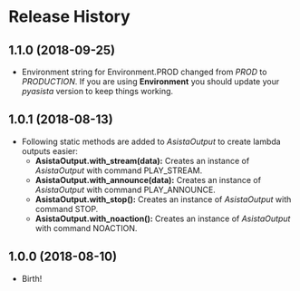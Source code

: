 # Release History

## 1.1.0 (2018-09-25)

- Environment string for Environment.PROD changed from *PROD* to *PRODUCTION*. If you are using **Environment** you should update your *pyasista* version to keep things working.


## 1.0.1 (2018-08-13)

- Following static methods are added to *AsistaOutput* to create lambda outputs easier:
    - **AsistaOutput.with_stream(data):** Creates an instance of *AsistaOutput* with command PLAY_STREAM.
    - **AsistaOutput.with_announce(data):** Creates an instance of *AsistaOutput* with command PLAY_ANNOUNCE.
    - **AsistaOutput.with_stop():** Creates an instance of *AsistaOutput* with command STOP.
    - **AsistaOutput.with_noaction():** Creates an instance of *AsistaOutput* with command NOACTION.

## 1.0.0 (2018-08-10)

- Birth!